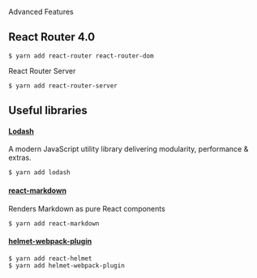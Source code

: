 Advanced Features
## React Router 4.0
```
$ yarn add react-router react-router-dom
```
React Router Server
```
$ yarn add react-router-server
```
## Useful libraries
#### [Lodash](https://lodash.com/)
A modern JavaScript utility library delivering modularity, performance & extras.
```
$ yarn add lodash
```
#### [react-markdown](https://github.com/rexxars/react-markdown)
Renders Markdown as pure React components
```
$ yarn add react-markdown
```
#### [helmet-webpack-plugin](https://github.com/janoist1/helmet-webpack-plugin)
```
$ yarn add react-helmet
$ yarn add helmet-webpack-plugin
```